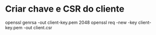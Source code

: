 # Criar chave e CSR do cliente
openssl genrsa -out client-key.pem 2048
openssl req -new -key client-key.pem -out client.csr

